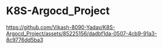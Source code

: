 # K8S-Argocd_Project






https://github.com/Vikash-8090-Yadav/K8S-Argocd_Project/assets/85225156/dadbf1da-0507-4cb9-91a3-8c9776dd5ba3



